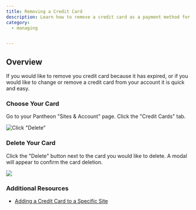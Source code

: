 ```yaml
---
title: Removing a Credit Card
description: Learn how to remove a credit card as a payment method for your site.
category:
  - managing


---
```


## Overview
If you would like to remove you credit card because it has expired, or if you would like to change or remove a credit card from your account it is quick and easy.

### Choose Your Card

Go to your Pantheon "Sites & Account" page. Click the "Credit Cards" tab.

![Click "Delete"](https://www.getpantheon.com/sites/default/files/docs/desk_images/92337)

### Delete Your Card

Click the "Delete" button next to the card you would like to delete. A modal will appear to confirm the card deletion. 

![](https://www.getpantheon.com/sites/default/files/docs/desk_images/92342)

### Additional Resources

- [Adding a Credit Card to a Specific Site](/docs/articles/sites/settings/add-a-credit-card-to-a-site#add-a-credit-card-to-a-specific-site)
